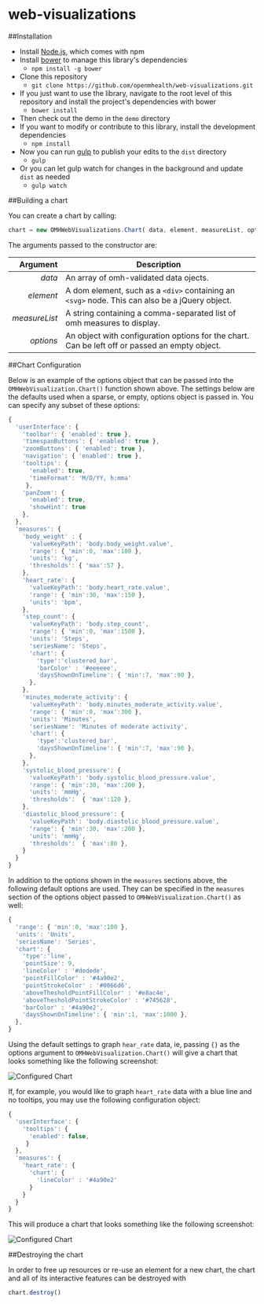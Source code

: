 # web-visualizations

##Installation

* Install [Node.js](https://docs.npmjs.com/getting-started/installing-node), which comes with npm
* Install [bower](http://bower.io/) to manage this library's dependencies
    * `npm install -g bower`
* Clone this repository
    * `git clone https://github.com/openmhealth/web-visualizations.git`
* If you just want to use the library, navigate to the root level of this repository and install the project's dependencies with bower
    * `bower install`
* Then check out the demo in the `demo` directory
* If you want to modify or contribute to this library, install the development dependencies
    * `npm install`
* Now you can run [gulp](http://gulpjs.com/) to publish your edits to the `dist` directory
    * `gulp`
* Or you can let gulp watch for changes in the background and update `dist` as needed
    * `gulp watch`

##Building a chart

You can create a chart by calling:

```javascript
chart = new OMHWebVisualizations.Chart( data, element, measureList, options );
```

The arguments passed to the constructor are:

Argument | Description
---: | ---
*data* | An array of omh-validated data ojects.
*element* | A dom element, such as a `<div>` containing an `<svg>` node. This can also be a jQuery object.
*measureList* | A string containing a comma-separated list of omh measures to display.
*options* | An object with configuration options for the chart. Can be left off or passed an empty object.

##Chart Configuration

Below is an example of the options object that can be passed into the `OMHWebVisualization.Chart()` function shown above. The settings below are the defaults used when a sparse, or empty, options object is passed in. You can specify any subset of these options:

```javascript
{
  'userInterface': {
    'toolbar': { 'enabled': true },
    'timespanButtons': { 'enabled': true },
    'zoomButtons': { 'enabled': true },
    'navigation': { 'enabled': true },
    'tooltips': {
      'enabled': true,
      'timeFormat': 'M/D/YY, h:mma'
     },
    'panZoom': {
      'enabled': true,
      'showHint': true
    },
  },
  'measures': {
    'body_weight' : {
      'valueKeyPath': 'body.body_weight.value',
      'range': { 'min':0, 'max':100 },
      'units': 'kg',
      'thresholds': { 'max':57 },
    },
    'heart_rate': {
      'valueKeyPath': 'body.heart_rate.value',
      'range': { 'min':30, 'max':150 },
      'units': 'bpm',
    },
    'step_count': {
      'valueKeyPath': 'body.step_count',
      'range': { 'min':0, 'max':1500 },
      'units': 'Steps',
      'seriesName': 'Steps',
      'chart': {
        'type':'clustered_bar',
        'barColor' : '#eeeeee',
        'daysShownOnTimeline': { 'min':7, 'max':90 },
      },
    },
    'minutes_moderate_activity': {
      'valueKeyPath': 'body.minutes_moderate_activity.value',
      'range': { 'min':0, 'max':300 },
      'units': 'Minutes',
      'seriesName': 'Minutes of moderate activity',
      'chart': {
        'type':'clustered_bar',
        'daysShownOnTimeline': { 'min':7, 'max':90 },
      },
    },
    'systolic_blood_pressure': {
      'valueKeyPath': 'body.systolic_blood_pressure.value',
      'range': { 'min':30, 'max':200 },
      'units': 'mmHg',
      'thresholds':  { 'max':120 },
    },
    'diastolic_blood_pressure': {
      'valueKeyPath': 'body.diastolic_blood_pressure.value',
      'range': { 'min':30, 'max':200 },
      'units': 'mmHg',
      'thresholds':  { 'max':80 },
    }
  }
}
```

In addition to the options shown in the `measures` sections above, the following default options are used. They can be specified in the `measures` section of the options object passed to `OMHWebVisualization.Chart()` as well:

```javascript
{
  'range': { 'min':0, 'max':100 },
  'units': 'Units',
  'seriesName': 'Series',
  'chart': {
    'type':'line',
    'pointSize': 9,
    'lineColor' : '#dedede',
    'pointFillColor' : '#4a90e2',
    'pointStrokeColor' : '#0066d6',
    'aboveThesholdPointFillColor' : '#e8ac4e',
    'aboveThesholdPointStrokeColor' : '#745628',
    'barColor' : '#4a90e2',
    'daysShownOnTimeline': { 'min':1, 'max':1000 },
  },
}
```

Using the default settings to graph `hear_rate` data, ie, passing `{}` as the options argument to `OMHWebVisualization.Chart()` will give a chart that looks something like the following screenshot:

![Configured Chart](http://www.openmhealth.org/media/viz_example_default_options.png "Default Chart")

If, for example, you would like to graph `heart_rate` data with a blue line and no tooltips, you may use the following configuration object:

```javascript
{
  'userInterface': {
    'tooltips': {
      'enabled': false,
     }
  },
  'measures': {
    'heart_rate': {
      'chart': {
        'lineColor' : '#4a90e2'
      }
    }
  }
}
```
This will produce a chart that looks something like the following screenshot:

![Configured Chart](http://www.openmhealth.org/media/viz_example_user_options.png "Configured Chart")

##Destroying the chart

In order to free up resources or re-use an element for a new chart, the chart and all of its interactive features can be destroyed with

```javascript
chart.destroy()
```








